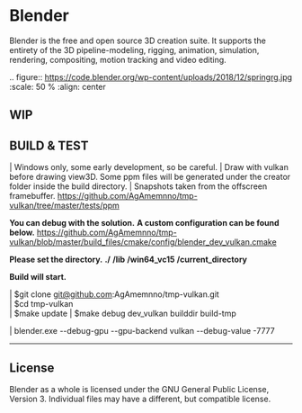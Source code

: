 Blender
=======

Blender is the free and open source 3D creation suite.
It supports the entirety of the 3D pipeline-modeling, rigging, animation, simulation, rendering, compositing,
motion tracking and video editing.

.. figure:: https://code.blender.org/wp-content/uploads/2018/12/springrg.jpg
   :scale: 50 %
   :align: center


WIP
-------



BUILD & TEST
-------
| Windows only, some early development, so be careful.
| Draw with vulkan before drawing view3D. Some ppm files will be generated under the creator folder inside the build directory.
| Snapshots taken from the offscreen framebuffer.
https://github.com/AgAmemnno/tmp-vulkan/tree/master/tests/ppm

**You can debug with the solution.**
**A custom configuration can be found below.**
https://github.com/AgAmemnno/tmp-vulkan/blob/master/build_files/cmake/config/blender_dev_vulkan.cmake

**Please set the directory.**
    **./**
      **\/lib**
        **\/win64_vc15**
    **\/current_directory**


**Build will start.**

| $git clone git@github.com:AgAmemnno/tmp-vulkan.git  
| $cd tmp-vulkan  
| $make update
| $make debug dev_vulkan builddir build-tmp 

| blender.exe --debug-gpu --gpu-backend vulkan --debug-value -7777 

-------
License
-------

Blender as a whole is licensed under the GNU General Public License, Version 3.
Individual files may have a different, but compatible license.



